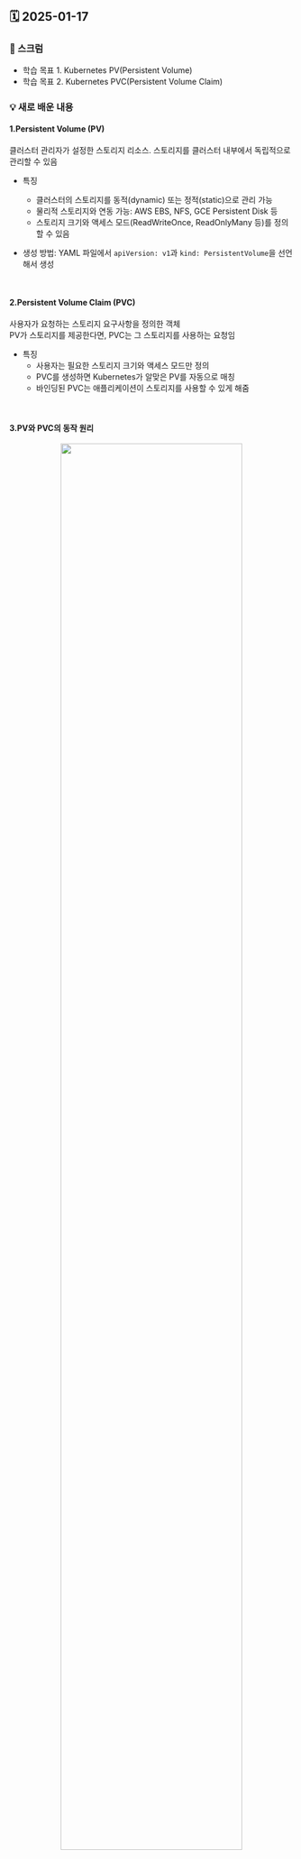 ## 🗓️ 2025-01-17

### 🐌 스크럼

- 학습 목표 1. Kubernetes PV(Persistent Volume)
- 학습 목표 2. Kubernetes PVC(Persistent Volume Claim)

### 💡 새로 배운 내용

#### 1.Persistent Volume (PV)

클러스터 관리자가 설정한 스토리지 리소스. 스토리지를 클러스터 내부에서 독립적으로 관리할 수 있음

- 특징

  - 클러스터의 스토리지를 동적(dynamic) 또는 정적(static)으로 관리 가능
  - 물리적 스토리지와 연동 가능: AWS EBS, NFS, GCE Persistent Disk 등
  - 스토리지 크기와 액세스 모드(ReadWriteOnce, ReadOnlyMany 등)를 정의할 수 있음

- 생성 방법: YAML 파일에서 `apiVersion: v1`과 `kind: PersistentVolume`을 선언해서 생성

<br />

#### 2.Persistent Volume Claim (PVC)

사용자가 요청하는 스토리지 요구사항을 정의한 객체 <br />
PV가 스토리지를 제공한다면, PVC는 그 스토리지를 사용하는 요청임

- 특징
  - 사용자는 필요한 스토리지 크기와 액세스 모드만 정의
  - PVC를 생성하면 Kubernetes가 알맞은 PV를 자동으로 매칭
  - 바인딩된 PVC는 애플리케이션이 스토리지를 사용할 수 있게 해줌

<br />

#### 3.PV와 PVC의 동작 원리

<div align="center">
  <img style="width: 80%" src="https://img1.daumcdn.net/thumb/R1280x0/?scode=mtistory2&fname=https%3A%2F%2Fblog.kakaocdn.net%2Fdn%2Fb17MGq%2FbtrrP4ojece%2FPxHCyMhiiak9IyRjQ44Gk0%2Fimg.png"/>
</div>

<br />

**1. PV 생성**

- 클러스터 관리자가 스토리지 자원을 PersistentVolume으로 정의
  - ex)10Gi의 AWS EBS를 클러스터에 추가

**2. PVC 생성**

- 사용자가 스토리지 요청을 PersistentVolumeClaim으로 정의
- PVC에는 요청한 크기와 액세스 모드(ReadWriteOnce 등)만 명시

**3. PVC-PV 매칭**

- PVC가 요청한 요구사항을 만족하는 PV를 Kubernetes가 자동으로 바인딩

**4. Pod에서 사용**

- 바인딩된 PVC는 Pod의 볼륨으로 마운트되어 사용 가능

### 👏🏻 오늘의 회고

- PV와 PVC를 활용하면 클러스터 내 스토리지를 효율적으로 관리할 수 있다는 점이 유용한 거 같다.

### 🔗 참고 자료 및 링크

- [K8s pv, pvs 공식문서](https://kubernetes.io/ko/docs/concepts/storage/persistent-volumes/)
- [기타 레퍼런스](https://kimjingo.tistory.com/153)
